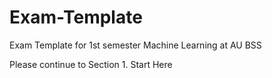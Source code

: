 # Exam-Template
Exam Template for 1st semester Machine Learning at AU BSS

Please continue to Section 1. Start Here